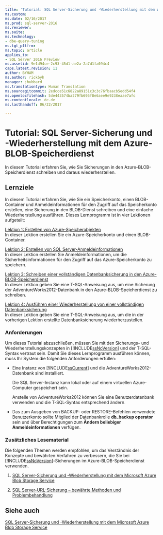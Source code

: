 ```yaml
---
title: 'Tutorial: SQL Server-Sicherung und -Wiederherstellung mit dem Azure-BLOB-Speicherdienst | Microsoft-Dokumentation'
ms.custom: 
ms.date: 02/16/2017
ms.prod: sql-server-2016
ms.reviewer: 
ms.suite: 
ms.technology:
- dbe-query-tuning
ms.tgt_pltfrm: 
ms.topic: article
applies_to:
- SQL Server 2016 Preview
ms.assetid: 9e1d94ce-2c93-45d1-ae2a-2a7d1fa094c4
caps.latest.revision: 11
author: BYHAM
ms.author: rickbyh
manager: jhubbard
ms.translationtype: Human Translation
ms.sourcegitcommit: 2edcce51c6822a89151c3c3c76fbaacb5edd54f4
ms.openlocfilehash: 5de443574ba279fb695f8e6aee9e9238eaae7afc
ms.contentlocale: de-de
ms.lasthandoff: 06/22/2017

---
```

# <a name="tutorial-sql-server-backup-and-restore-to-azure-blob-storage-service"></a>Tutorial: SQL Server-Sicherung und -Wiederherstellung mit dem Azure-BLOB-Speicherdienst
In diesem Tutorial erfahren Sie, wie Sie Sicherungen in den Azure-BLOB-Speicherdienst schreiben und daraus wiederherstellen.  
  
## <a name="what-you-will-learn"></a>Lernziele  
In diesem Tutorial erfahren Sie, wie Sie ein Speicherkonto, einen BLOB-Container und Anmeldeinformationen für den Zugriff auf das Speicherkonto erstellen, eine Sicherung in den BLOB-Dienst schreiben und eine einfache Wiederherstellung ausführen. Dieses Lernprogramm ist in vier Lektionen aufgeteilt:  
  
[Lektion 1: Erstellen von Azure-Speicherobjekten](http://msdn.microsoft.com/library/74edd1fd-ab00-46f7-9e29-7ba3f1a446c5)  
In dieser Lektion erstellen Sie ein Azure-Speicherkonto und einen BLOB-Container.  
  
[Lektion 2: Erstellen von SQL Server-Anmeldeinformationen](http://msdn.microsoft.com/library/64f8805c-1ddc-4c96-a47c-22917d12e1ab)  
In dieser Lektion erstellen Sie Anmeldeinformationen, um die Sicherheitsinformationen für den Zugriff auf das Azure-Speicherkonto zu speichern.  
  
[Lektion 3: Schreiben einer vollständigen Datenbanksicherung in den Azure-BLOB-Speicherdienst](http://msdn.microsoft.com/library/454c8296-64e9-46ed-b141-5ebfbc8a4fe2)  
In dieser Lektion geben Sie eine T-SQL-Anweisung aus, um eine Sicherung der AdventureWorks2012-Datenbank in den Azure-BLOB-Speicherdienst zu schreiben.  
  
[Lektion 4: Ausführen einer Wiederherstellung von einer vollständigen Datenbanksicherung](http://msdn.microsoft.com/library/580f76e6-9802-4abc-9043-db6de592c733)  
In dieser Lektion geben Sie eine T-SQL-Anweisung aus, um die in der vorherigen Lektion erstellte Datenbanksicherung wiederherzustellen.  
  
### <a name="requirements"></a>Anforderungen  
Um dieses Tutorial abzuschließen, müssen Sie mit den Sicherungs- und Wiederherstellungskonzepten in [!INCLUDE[ssNoVersion](../includes/ssnoversion-md.md)] und der T-SQL-Syntax vertraut sein. Damit Sie dieses Lernprogramm ausführen können, muss Ihr System die folgenden Anforderungen erfüllen:  
  
-   Eine Instanz von [!INCLUDE[ssCurrent](../includes/sscurrent-md.md)] und die AdventureWorks2012-Datenbank sind installiert.  
  
    Die SQL Server-Instanz kann lokal oder auf einem virtuellen Azure-Computer gespeichert sein.  
  
    Anstelle von AdventureWorks2012 können Sie eine Benutzerdatenbank verwenden und die T-SQL-Syntax entsprechend ändern.  
  
-   Das zum Ausgeben von BACKUP- oder RESTORE-Befehlen verwendete Benutzerkonto sollte Mitglied der Datenbankrolle **db_backup operator** sein und über Berechtigungen zum **Ändern beliebiger Anmeldeinformationen** verfügen.  
  
### <a name="additional-reading"></a>Zusätzliches Lesematerial  
Die folgenden Themen werden empfohlen, um das Verständnis der Konzepte und bewährten Verfahren zu verbessern, die Sie bei [!INCLUDE[ssNoVersion](../includes/ssnoversion-md.md)]-Sicherungen im Azure-BLOB-Speicherdienst verwenden.  
  
1.  [SQL Server-Sicherung und -Wiederherstellung mit dem Microsoft Azure Blob Storage Service](../relational-databases/backup-restore/sql-server-backup-and-restore-with-microsoft-azure-blob-storage-service.md)  
  
2.  [SQL Server-URL-Sicherung – bewährte Methoden und Problembehandlung](../relational-databases/backup-restore/sql-server-backup-to-url-best-practices-and-troubleshooting.md)  
  
## <a name="see-also"></a>Siehe auch  
[SQL Server-Sicherung und -Wiederherstellung mit dem Microsoft Azure Blob Storage Service](../relational-databases/backup-restore/sql-server-backup-and-restore-with-microsoft-azure-blob-storage-service.md)


